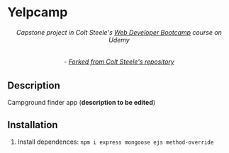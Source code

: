 # Yelpcamp
 ###### <div align="center">Capstone project in Colt Steele's [Web Developer Bootcamp](https://www.udemy.com/course/the-web-developer-bootcamp/) course on Udemy</div>
 ###### <div align="center">- [Forked from Colt Steele's repository](https://github.com/Colt/YelpCamp)
</div>


## Description

Campground finder app
(**description to be edited**)

## Installation

1. Install dependences: `npm i express mongoose ejs method-override`